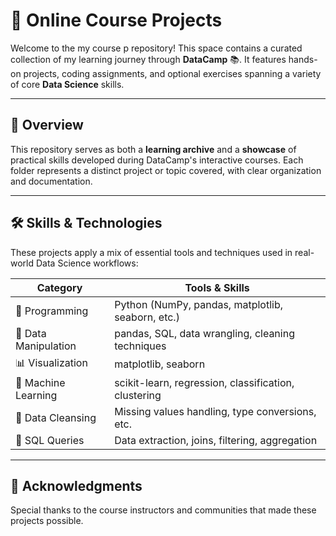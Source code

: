 # 🧠 Online Course Projects

Welcome to the my course p repository! This space contains a curated collection of my learning journey through **DataCamp** 📚. It features hands-on projects, coding assignments, and optional exercises spanning a variety of core **Data Science** skills.

---

## 🚀 Overview

This repository serves as both a **learning archive** and a **showcase** of practical skills developed during DataCamp's interactive courses. Each folder represents a distinct project or topic covered, with clear organization and documentation.

---

## 🛠️ Skills & Technologies

These projects apply a mix of essential tools and techniques used in real-world Data Science workflows:

| Category                | Tools & Skills                                       |
|------------------------|-------------------------------------------------------|
| 🐍 Programming         | Python (NumPy, pandas, matplotlib, seaborn, etc.)    |
| 🧮 Data Manipulation   | pandas, SQL, data wrangling, cleaning techniques     |
| 📊 Visualization       | matplotlib, seaborn                                  |
| 🧠 Machine Learning    | scikit-learn, regression, classification, clustering |
| 🧼 Data Cleansing      | Missing values handling, type conversions, etc.      |
| 🧾 SQL Queries         | Data extraction, joins, filtering, aggregation       |

---

## 🌟 Acknowledgments

Special thanks to the course instructors and communities that made these projects possible.
